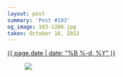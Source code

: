 ```yaml
---
layout: post
summary: 'Post #103'
og_image: 103-1280.jpg
taken: October 18, 2013
---
```


<div class="post">
 <time>
  <a href="/103">
   {{ page.date | date: "%B %-d, %Y" }}
  </a>
 </time>
 <a href="/103">
  <figure data-taken="10/18/2013">
   <img sizes="(min-width: 700px) 50vw, calc(100vw - 2rem)" src="{{ site.assets_url }}/103-640.jpg" srcset="{{ site.assets_url }}/103-1280.jpg 1280w, {{ site.assets_url }}/103-960.jpg 960w, {{ site.assets_url }}/103-640.jpg 640w, {{ site.assets_url }}/103-320.jpg 320w"/>
  </figure>
 </a>
</div>
